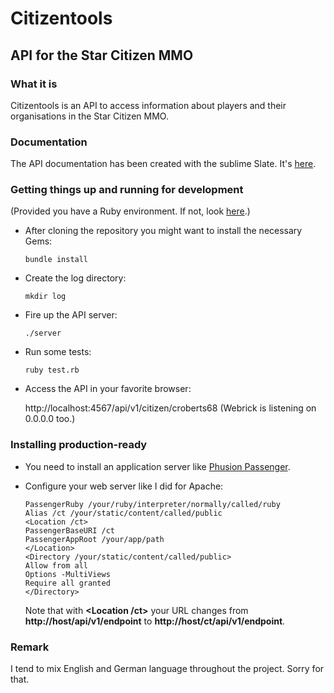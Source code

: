 # Citizentools
## API for the Star Citizen MMO

### What it is

Citizentools is an API to access information about players
and their organisations in the Star Citizen MMO.

### Documentation

The API documentation has been created with the sublime Slate.
It's [here](https://sabotrax.github.io/slate).

### Getting things up and running for development

(Provided you have a Ruby environment. If not, look [here](https://cbednarski.com/articles/installing-ruby/).)

* After cloning the repository you might want to install the necessary Gems:

  `bundle install`

* Create the log directory:

  `mkdir log`

* Fire up the API server:

  `./server`

* Run some tests:

  `ruby test.rb`

* Access the API in your favorite browser:

  http://localhost:4567/api/v1/citizen/croberts68 (Webrick is listening on 0.0.0.0 too.)

### Installing production-ready

* You need to install an application server like [Phusion Passenger](https://www.phusionpassenger.com/library/).
* Configure your web server like I did for Apache:

  `PassengerRuby /your/ruby/interpreter/normally/called/ruby`  
  `Alias /ct /your/static/content/called/public`  
  `<Location /ct>`  
  `PassengerBaseURI /ct`  
  `PassengerAppRoot /your/app/path`  
  `</Location>`  
  `<Directory /your/static/content/called/public>`  
  `Allow from all`  
  `Options -MultiViews`  
  `Require all granted`  
  `</Directory>`

  Note that with **<Location /ct>** your URL changes from **http://host/api/v1/endpoint** to **http://host/ct/api/v1/endpoint**.

### Remark
I tend to mix English and German language throughout the project.
Sorry for that.
